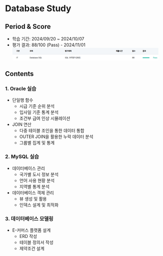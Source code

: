 # Database Study

## Period & Score
- 학습 기간: 2024/09/20 ~ 2024/10/07
- 평가 결과: 88/100 (Pass) - 2024/11/01
![Database_exam_result](/images/Database_exam_result.png)

## Contents

### 1. Oracle 실습
- 단일행 함수
  - 시급 기준 순위 분석
  - 입사일 기준 통계 분석
  - 조건부 급여 인상 시뮬레이션
- JOIN 연산
  - 다중 테이블 조인을 통한 데이터 통합
  - OUTER JOIN을 활용한 누락 데이터 분석
  - 그룹별 집계 및 통계

### 2. MySQL 실습
- 데이터베이스 관리
  - 국가별 도시 정보 분석
  - 언어 사용 현황 분석
  - 지역별 통계 분석
- 데이터베이스 객체 관리
  - 뷰 생성 및 활용
  - 인덱스 설계 및 최적화

### 3. 데이터베이스 모델링
- E-커머스 플랫폼 설계
  - ERD 작성
  - 테이블 정의서 작성
  - 제약조건 설계
